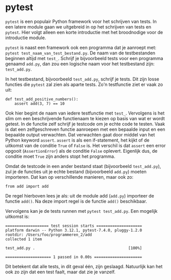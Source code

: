 # pytest

`pytest` is een populair Python framework voor het schrijven van tests. In een latere module gaan we uitgebreid in op het schrijven van tests en `pytest`. Hier volgt alleen een korte introductie met het broodnodige voor de introductie module.

`pytest` is naast een framework ook een programma dat je aanroept met: `pytest test_naam_van_test_bestand.py`. De naam van de testbestanden beginnen altijd met `test_`. Schrijf je bijvoorbeeld tests voor een programma genaamd `add.py`, dan zou een logische naam voor het testbestand zijn: `test_add.py`.

In het testbestand, bijvoorbeeld `test_add.py`, schrijf je tests. Dit zijn losse functies die `pytest` zal zien als aparte tests. Zo'n testfunctie ziet er vaak zo uit:

    def test_add_positive_numbers():
        assert add(3, 7) == 10

Ook hier begint de naam van iedere testfunctie met `test_`. Vervolgens is het slim om een beschrijvende functienaam te kiezen op basis van wat er wordt getest. In de functie zelf schrijf je testcode om je echte code te testen. Vaak is dat een zelfgeschreven functie aanroepen met een bepaalde input en een bepaalde output verwachten. Dat verwachten gaat door middel van het Python keyword `assert`. `assert` is als een if-statement, het kijkt of de uitkomst van de conditie `True` of `False` is. Het verschil is dat `assert` een error opgooit (`AssertionError`) als de conditie `False` oplevert. Eigenlijk dus, de conditie moet `True` zijn anders stopt het programma.

Omdat de testcode in een ander bestand staat (bijvoorbeeld `test_add.py`), zul je de functies uit je echte bestand (bijvoorbeeld `add.py`) moeten importeren. Dat kan op verschillende manieren, maar ook zo:

    from add import add

De regel hierboven lees je als: uit de module add (`add.py`) importeer de functie `add()`. Na deze import regel is de functie `add()` beschikbaar.

Vervolgens kan je de tests runnen met `pytest test_add.py`. Een mogelijk uitkomst is:

    =================== test session starts ====================
    platform darwin -- Python 3.12.1, pytest-7.4.0, pluggy-1.2.0
    rootdir: /Users/foo/programmeren_2/add
    collected 1 item                            

    test_add.py .                                         [100%]

    ==================== 1 passed in 0.00s =====================

Dit betekent dat alle tests, in dit geval één, zijn geslaagd. Natuurlijk kan het ook zo zijn dat een test faalt, maar dat zie je vanzelf.